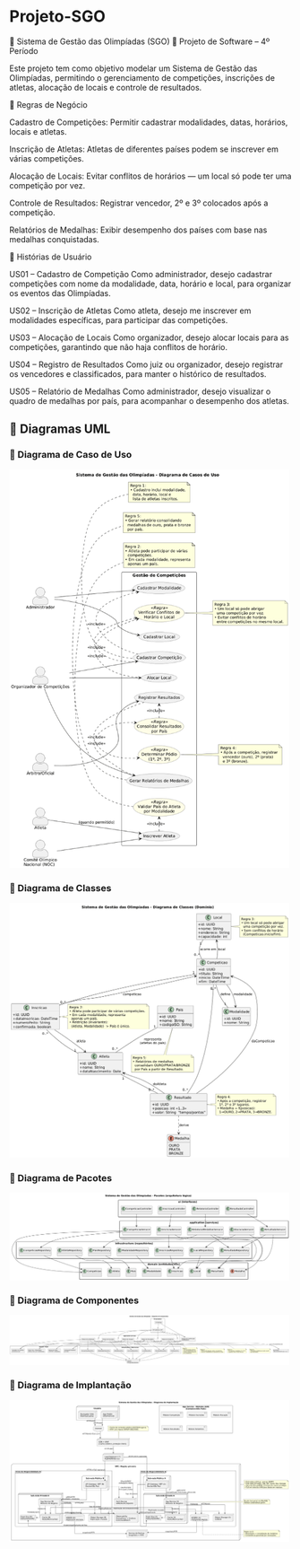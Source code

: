 # Projeto-SGO

📘 Sistema de Gestão das Olimpíadas (SGO)
📅 Projeto de Software – 4º Período

Este projeto tem como objetivo modelar um Sistema de Gestão das Olimpíadas, permitindo o gerenciamento de competições, inscrições de atletas, alocação de locais e controle de resultados.

🧭 Regras de Negócio

Cadastro de Competições: Permitir cadastrar modalidades, datas, horários, locais e atletas.

Inscrição de Atletas: Atletas de diferentes países podem se inscrever em várias competições.

Alocação de Locais: Evitar conflitos de horários — um local só pode ter uma competição por vez.

Controle de Resultados: Registrar vencedor, 2º e 3º colocados após a competição.

Relatórios de Medalhas: Exibir desempenho dos países com base nas medalhas conquistadas.

👤 Histórias de Usuário

US01 – Cadastro de Competição
Como administrador, desejo cadastrar competições com nome da modalidade, data, horário e local, para organizar os eventos das Olimpíadas.

US02 – Inscrição de Atletas
Como atleta, desejo me inscrever em modalidades específicas, para participar das competições.

US03 – Alocação de Locais
Como organizador, desejo alocar locais para as competições, garantindo que não haja conflitos de horário.

US04 – Registro de Resultados
Como juiz ou organizador, desejo registrar os vencedores e classificados, para manter o histórico de resultados.

US05 – Relatório de Medalhas
Como administrador, desejo visualizar o quadro de medalhas por país, para acompanhar o desempenho dos atletas.

## 🧩 Diagramas UML

### 📌 Diagrama de Caso de Uso
<img width="500px" src="imagens/DiagramaDeCasoDeUso.png" />

### 📌 Diagrama de Classes
<img width="500px" src="imagens/DiagramaDeClasses.png" />

### 📌 Diagrama de Pacotes
<img width="500px" src="imagens/DiagramaDePacotes.png" />

### 📌 Diagrama de Componentes
<img width="500px" src="imagens/DiagramaDeComponentes.png" />

### 📌 Diagrama de Implantação
<img width="500px" src="imagens/DiagramaDeImplementacao.png" />
